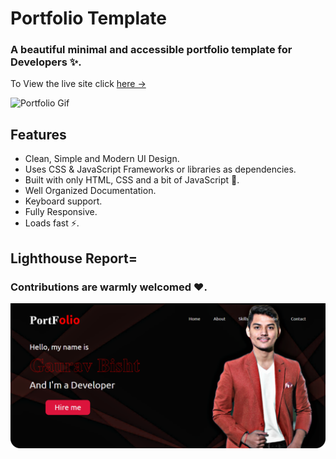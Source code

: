 # Portfolio Template

### A beautiful minimal and accessible portfolio template for Developers ✨.

To View the live site click [here &rarr;](https://gaurav-uk2001.github.io/My_Portfolio/)

![Portfolio Gif](/images/portfolio.gif)

## Features

- Clean, Simple and Modern UI Design.
- Uses CSS & JavaScript Frameworks or libraries as dependencies.
- Built with only HTML, CSS and a bit of JavaScript 🔨.
- Well Organized Documentation.
- Keyboard support.
- Fully Responsive.
- Loads fast ⚡.

## Lighthouse Report=

### Contributions are warmly welcomed ❤️.

![Alt Text](./images/Portfolio.png)
